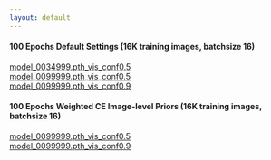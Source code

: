 ```yaml
---
layout: default
---
```



#### 100 Epochs Default Settings (16K training images, batchsize 16)
[model_0034999.pth_vis_conf0.5](./files_detection/model_0034999.pth_vis_conf0.5/model_0034999.pth_vis_conf0.5.md) <br>
[model_0099999.pth_vis_conf0.5](./files_detection/model_0099999.pth_vis_conf0.5/model_0099999.pth_vis_conf0.5.md) <br>
[model_0099999.pth_vis_conf0.9](./files_detection/model_0099999.pth_vis_conf0.9/model_0099999.pth_vis_conf0.9.md) <br>

#### 100 Epochs Weighted CE Image-level Priors (16K training images, batchsize 16)
[model_0099999.pth_vis_conf0.5](./files_detection/model_0099999.pth_vis_conf0.5_imagelvl_priors/model_0099999.pth_vis_conf0.5_imagelvl_priors.md) <br>
[model_0099999.pth_vis_conf0.9](./files_detection/model_0099999.pth_vis_conf0.9_imagelvl_priors/model_0099999.pth_vis_conf0.9_imagelvl_priors.md) <br>


